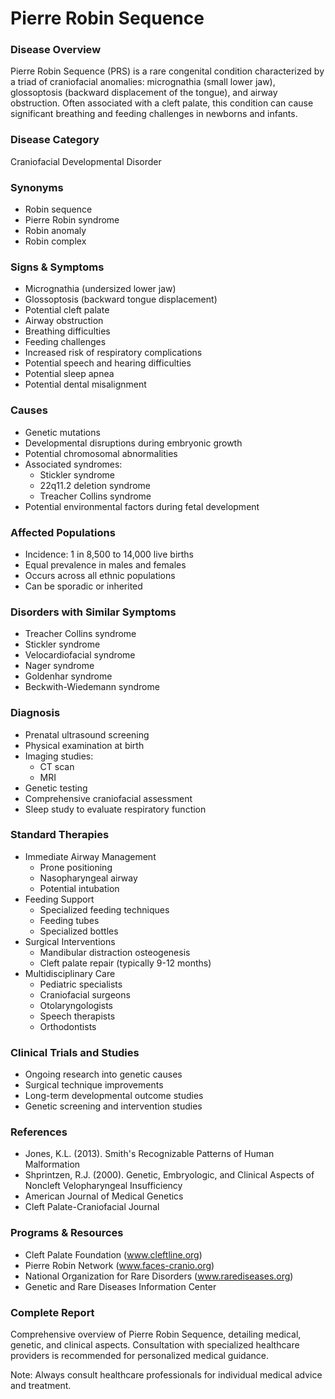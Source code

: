 # Pierre Robin Sequence

### Disease Overview
Pierre Robin Sequence (PRS) is a rare congenital condition characterized by a triad of craniofacial anomalies: micrognathia (small lower jaw), glossoptosis (backward displacement of the tongue), and airway obstruction. Often associated with a cleft palate, this condition can cause significant breathing and feeding challenges in newborns and infants.

### Disease Category
Craniofacial Developmental Disorder

### Synonyms
- Robin sequence
- Pierre Robin syndrome
- Robin anomaly
- Robin complex

### Signs & Symptoms
- Micrognathia (undersized lower jaw)
- Glossoptosis (backward tongue displacement)
- Potential cleft palate
- Airway obstruction
- Breathing difficulties
- Feeding challenges
- Increased risk of respiratory complications
- Potential speech and hearing difficulties
- Potential sleep apnea
- Potential dental misalignment

### Causes
- Genetic mutations
- Developmental disruptions during embryonic growth
- Potential chromosomal abnormalities
- Associated syndromes:
  - Stickler syndrome
  - 22q11.2 deletion syndrome
  - Treacher Collins syndrome
- Potential environmental factors during fetal development

### Affected Populations
- Incidence: 1 in 8,500 to 14,000 live births
- Equal prevalence in males and females
- Occurs across all ethnic populations
- Can be sporadic or inherited

### Disorders with Similar Symptoms
- Treacher Collins syndrome
- Stickler syndrome
- Velocardiofacial syndrome
- Nager syndrome
- Goldenhar syndrome
- Beckwith-Wiedemann syndrome

### Diagnosis
- Prenatal ultrasound screening
- Physical examination at birth
- Imaging studies:
  - CT scan
  - MRI
- Genetic testing
- Comprehensive craniofacial assessment
- Sleep study to evaluate respiratory function

### Standard Therapies
- Immediate Airway Management
  - Prone positioning
  - Nasopharyngeal airway
  - Potential intubation
- Feeding Support
  - Specialized feeding techniques
  - Feeding tubes
  - Specialized bottles
- Surgical Interventions
  - Mandibular distraction osteogenesis
  - Cleft palate repair (typically 9-12 months)
- Multidisciplinary Care
  - Pediatric specialists
  - Craniofacial surgeons
  - Otolaryngologists
  - Speech therapists
  - Orthodontists

### Clinical Trials and Studies
- Ongoing research into genetic causes
- Surgical technique improvements
- Long-term developmental outcome studies
- Genetic screening and intervention studies

### References
- Jones, K.L. (2013). Smith's Recognizable Patterns of Human Malformation
- Shprintzen, R.J. (2000). Genetic, Embryologic, and Clinical Aspects of Noncleft Velopharyngeal Insufficiency
- American Journal of Medical Genetics
- Cleft Palate-Craniofacial Journal

### Programs & Resources
- Cleft Palate Foundation (www.cleftline.org)
- Pierre Robin Network (www.faces-cranio.org)
- National Organization for Rare Disorders (www.rarediseases.org)
- Genetic and Rare Diseases Information Center

### Complete Report
Comprehensive overview of Pierre Robin Sequence, detailing medical, genetic, and clinical aspects. Consultation with specialized healthcare providers is recommended for personalized medical guidance.

Note: Always consult healthcare professionals for individual medical advice and treatment.